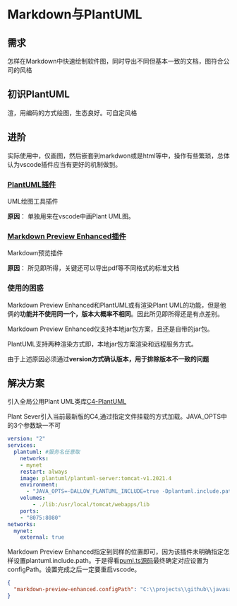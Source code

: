 # Markdown与PlantUML

## 需求

怎样在Markdown中快速绘制软件图，同时导出不同但基本一致的文档，图符合公司的风格

## 初识PlantUML

渲，用编码的方式绘图，生态良好。可自定风格

## 进阶

实际使用中，仅画图，然后嵌套到markdwon或是html等中，操作有些繁琐，总体认为vscode插件应当有更好的机制做到。

### [PlantUML插件](https://www.plantuml.com/)

UML绘图工具插件

**原因**： 单独用来在vscode中画Plant UML图。

### [Markdown Preview Enhanced插件](https://github.com/shd101wyy/vscode-markdown-preview-enhanced)

Markdown预览插件

**原因**： 所见即所得，关键还可以导出pdf等不同格式的标准文档

### 使用的困惑

Markdown Preview Enhanced和PlantUML或有渲染Plant UML的功能，但是他俩的**功能并不使用同一个，版本大概率不相同**。因此所见即所得还是有点差别。

Markdown Preview Enhanced仅支持本地jar包方案，且还是自带的jar包。

PlantUML支持两种渲染方式即，本地jar包方案渲染和远程服务方式。

由于上述原因必须通过**version方式确认版本，用于排除版本不一致的问题**

## 解决方案

引入全局公用Plant UML类库[C4-PlantUML](https://github.com/plantuml-stdlib/C4-PlantUML)

Plant Sever引入当前最新版的C4,通过指定文件挂载的方式加载。JAVA_OPTS中的3个参数缺一不可

```yml
version: "2"
services:
  plantuml: #服务名任意取
    networks:
    - mynet
    restart: always
    image: plantuml/plantuml-server:tomcat-v1.2021.4
    environment:
      - "JAVA_OPTS=-DALLOW_PLANTUML_INCLUDE=true -Dplantuml.include.path=/usr/local/tomcat/webapps/lib -Dplantuml.includeSearch=Relative"
    volumes:
        - ./lib:/usr/local/tomcat/webapps/lib
    ports:
    - "8075:8080"
networks:
  mynet:
    external: true
```

Markdown Preview Enhanced指定到同样的位置即可，因为该插件未明确指定怎样设置plantuml.include.path。于是得看[puml.ts源码](https://github.com/shd101wyy/mume/blob/master/src/puml.ts)最终确定对应设置为configPath。设置完成之后一定要重启vscode。
```json
{
  "markdown-preview-enhanced.configPath": "C:\\projects\\github\\javasample\\docker\\plantuml-server\\lib"
}
```
